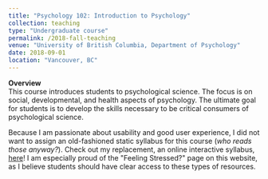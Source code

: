 ```yaml
---
title: "Psychology 102: Introduction to Psychology"
collection: teaching
type: "Undergraduate course"
permalink: /2018-fall-teaching
venue: "University of British Columbia, Department of Psychology"
date: 2018-09-01
location: "Vancouver, BC"
---
```


**Overview** <br/>
This course introduces students to psychological science. The focus is on social, developmental, and health aspects of psychology. The  ultimate goal for students is to develop the skills necessary to be critical consumers of psychological science.

Because I am passionate about usability and good user experience, I did not want to assign an old-fashioned static syllabus for this course (*who reads those anyway?*). Check out my replacement, an online interactive syllabus, [here](http://blogs.ubc.ca/psyc102egp/)! I am especially proud of the "Feeling Stressed?" page on this website, as I believe students should have clear access to these types of resources. 

